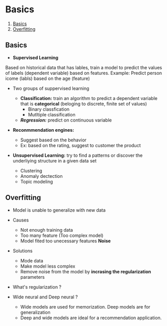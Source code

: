 # Basics

1. [Basics](#basics)
2. [Overfitting](#overfitting)

## Basics <a name="basics"></a>

- **Supervised Learning**

Based on historical data that has lables, train a model to predict the values of labels (dependent variable) based on features.
Example: Predict person icome (labls) based on the age (feature)

- Two groups of suppervised learning
    - **Classification:** train an algorithm to predict a dependent variable that is **categorical** (beloging to discrete, finite set of values)
        - Binary classfication
        - Mutltiple classification
    - ***Regression:*** predict on continuous variable

- **Reconmmendation engines:**
    - Suggest based on the behavior
    - Ex: based on the rating, suggest to customer the product
- **Unsupervised Learning:** try to find a patterns or discover the underliying structure in a given data set
    - Clustering
    - Anomaly dectection
    - Topic modeling

## Overfitting <a name="overfitting"></a>

- Model is unable to generalize with new data
- Causes
    - Not enough training data
    - Too many feature (Too complex model)
    - Model fited too unecessary features **Noise**

- Solutions
    - Mode data
    - Make model less complex
    - Remove noise from the model by **incrasing the regularization** parameters

- What's regularization ?

- Wide neural and Deep neural ?
    - Wide models are used for memorization. Deep models are for generalization
    - Deep and wide models are ideal for a recommendation application.


